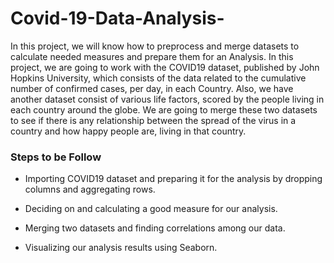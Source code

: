 # Covid-19-Data-Analysis-
In this project, we will know how to preprocess and merge datasets to calculate needed measures and prepare them for an Analysis. In this project, we are going to work with the COVID19 dataset, published by John Hopkins University, which consists of the data related to the cumulative number of confirmed cases, per day, in each Country. Also, we have another dataset consist of various life factors, scored by the people living in each country around the globe.  We are going to merge these two datasets to see if there is any relationship between the spread of the virus in a country and how happy people are, living in that country.

###  Steps to be Follow


* Importing COVID19 dataset and preparing it for the analysis by dropping columns and aggregating rows.

* Deciding on and calculating a good measure for our analysis.

* Merging two datasets and finding correlations among our data.

* Visualizing our analysis results using Seaborn.
